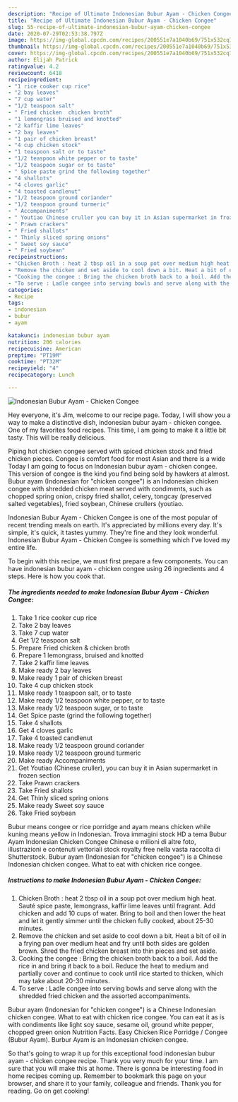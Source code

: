 ```yaml
---
description: "Recipe of Ultimate Indonesian Bubur Ayam - Chicken Congee"
title: "Recipe of Ultimate Indonesian Bubur Ayam - Chicken Congee"
slug: 55-recipe-of-ultimate-indonesian-bubur-ayam-chicken-congee
date: 2020-07-29T02:53:38.797Z
image: https://img-global.cpcdn.com/recipes/200551e7a1040b69/751x532cq70/indonesian-bubur-ayam-chicken-congee-recipe-main-photo.jpg
thumbnail: https://img-global.cpcdn.com/recipes/200551e7a1040b69/751x532cq70/indonesian-bubur-ayam-chicken-congee-recipe-main-photo.jpg
cover: https://img-global.cpcdn.com/recipes/200551e7a1040b69/751x532cq70/indonesian-bubur-ayam-chicken-congee-recipe-main-photo.jpg
author: Elijah Patrick
ratingvalue: 4.2
reviewcount: 6418
recipeingredient:
- "1 rice cooker cup rice"
- "2 bay leaves"
- "7 cup water"
- "1/2 teaspoon salt"
- " Fried chicken  chicken broth"
- "1 lemongrass bruised and knotted"
- "2 kaffir lime leaves"
- "2 bay leaves"
- "1 pair of chicken breast"
- "4 cup chicken stock"
- "1 teaspoon salt or to taste"
- "1/2 teaspoon white pepper or to taste"
- "1/2 teaspoon sugar or to taste"
- " Spice paste grind the following together"
- "4 shallots"
- "4 cloves garlic"
- "4 toasted candlenut"
- "1/2 teaspoon ground coriander"
- "1/2 teaspoon ground turmeric"
- " Accompaniments"
- " Youtiao Chinese cruller you can buy it in Asian supermarket in frozen section"
- " Prawn crackers"
- " Fried shallots"
- " Thinly sliced spring onions"
- " Sweet soy sauce"
- " Fried soybean"
recipeinstructions:
- "Chicken Broth : heat 2 tbsp oil in a soup pot over medium high heat. Sauté spice paste, lemongrass, kaffir lime leaves until fragrant. Add chicken and add 10 cups of water. Bring to boil and then lower the heat and let it gently simmer until the chicken fully cooked, about 25-30 minutes."
- "Remove the chicken and set aside to cool down a bit. Heat a bit of oil in a frying pan over medium heat and fry until both sides are golden brown. Shred the fried chicken breast into thin pieces and set aside."
- "Cooking the congee : Bring the chicken broth back to a boil. Add the rice in and bring it back to a boil. Reduce the heat to medium and partially cover and continue to cook until rice started to thicken, which may take about 20-30 minutes."
- "To serve : Ladle congee into serving bowls and serve along with the shredded fried chicken and the assorted accompaniments."
categories:
- Recipe
tags:
- indonesian
- bubur
- ayam

katakunci: indonesian bubur ayam 
nutrition: 206 calories
recipecuisine: American
preptime: "PT19M"
cooktime: "PT32M"
recipeyield: "4"
recipecategory: Lunch

---
```



![Indonesian Bubur Ayam - Chicken Congee](https://img-global.cpcdn.com/recipes/200551e7a1040b69/751x532cq70/indonesian-bubur-ayam-chicken-congee-recipe-main-photo.jpg)

Hey everyone, it's Jim, welcome to our recipe page. Today, I will show you a way to make a distinctive dish, indonesian bubur ayam - chicken congee. One of my favorites food recipes. This time, I am going to make it a little bit tasty. This will be really delicious.

Piping hot chicken congee served with spiced chicken stock and fried chicken pieces. Congee is comfort food for most Asian and there is a wide Today I am going to focus on Indonesian bubur ayam - chicken congee. This version of congee is the kind you find being sold by hawkers at almost. Bubur ayam (Indonesian for &#34;chicken congee&#34;) is an Indonesian chicken congee with shredded chicken meat served with condiments, such as chopped spring onion, crispy fried shallot, celery, tongcay (preserved salted vegetables), fried soybean, Chinese crullers (youtiao.

Indonesian Bubur Ayam - Chicken Congee is one of the most popular of recent trending meals on earth. It's appreciated by millions every day. It's simple, it's quick, it tastes yummy. They're fine and they look wonderful. Indonesian Bubur Ayam - Chicken Congee is something which I've loved my entire life.


To begin with this recipe, we must first prepare a few components. You can have indonesian bubur ayam - chicken congee using 26 ingredients and 4 steps. Here is how you cook that.

<!--inarticleads1-->

##### The ingredients needed to make Indonesian Bubur Ayam - Chicken Congee:

1. Take 1 rice cooker cup rice
1. Take 2 bay leaves
1. Take 7 cup water
1. Get 1/2 teaspoon salt
1. Prepare  Fried chicken &amp; chicken broth
1. Prepare 1 lemongrass, bruised and knotted
1. Take 2 kaffir lime leaves
1. Make ready 2 bay leaves
1. Make ready 1 pair of chicken breast
1. Take 4 cup chicken stock
1. Make ready 1 teaspoon salt, or to taste
1. Make ready 1/2 teaspoon white pepper, or to taste
1. Make ready 1/2 teaspoon sugar, or to taste
1. Get  Spice paste (grind the following together)
1. Take 4 shallots
1. Get 4 cloves garlic
1. Take 4 toasted candlenut
1. Make ready 1/2 teaspoon ground coriander
1. Make ready 1/2 teaspoon ground turmeric
1. Make ready  Accompaniments
1. Get  Youtiao (Chinese cruller), you can buy it in Asian supermarket in frozen section
1. Take  Prawn crackers
1. Take  Fried shallots
1. Get  Thinly sliced spring onions
1. Make ready  Sweet soy sauce
1. Take  Fried soybean


Bubur means congee or rice porridge and ayam means chicken while kuning means yellow in Indonesian. Trova immagini stock HD a tema Bubur Ayam Indonesian Chicken Congee Chinese e milioni di altre foto, illustrazioni e contenuti vettoriali stock royalty free nella vasta raccolta di Shutterstock. Bubur ayam (Indonesian for &#34;chicken congee&#34;) is a Chinese Indonesian chicken congee. What to eat with chicken rice congee. 

<!--inarticleads2-->

##### Instructions to make Indonesian Bubur Ayam - Chicken Congee:

1. Chicken Broth : heat 2 tbsp oil in a soup pot over medium high heat. Sauté spice paste, lemongrass, kaffir lime leaves until fragrant. Add chicken and add 10 cups of water. Bring to boil and then lower the heat and let it gently simmer until the chicken fully cooked, about 25-30 minutes.
1. Remove the chicken and set aside to cool down a bit. Heat a bit of oil in a frying pan over medium heat and fry until both sides are golden brown. Shred the fried chicken breast into thin pieces and set aside.
1. Cooking the congee : Bring the chicken broth back to a boil. Add the rice in and bring it back to a boil. Reduce the heat to medium and partially cover and continue to cook until rice started to thicken, which may take about 20-30 minutes.
1. To serve : Ladle congee into serving bowls and serve along with the shredded fried chicken and the assorted accompaniments.


Bubur ayam (Indonesian for &#34;chicken congee&#34;) is a Chinese Indonesian chicken congee. What to eat with chicken rice congee. You can eat it as is with condiments like light soy sauce, sesame oil, ground white pepper, chopped green onion Nutrition Facts. Easy Chicken Rice Porridge / Congee (Bubur Ayam). Burbur Ayam is an Indonesian chicken congee. 

So that's going to wrap it up for this exceptional food indonesian bubur ayam - chicken congee recipe. Thank you very much for your time. I am sure that you will make this at home. There is gonna be interesting food in home recipes coming up. Remember to bookmark this page on your browser, and share it to your family, colleague and friends. Thank you for reading. Go on get cooking!
